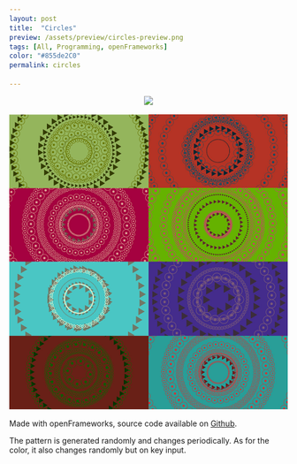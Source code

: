 ```yaml
---
layout: post
title:  "Circles"
preview: /assets/preview/circles-preview.png
tags: [All, Programming, openFrameworks]
color: "#855de2C0"
permalink: circles

---
```


<p align="center">
  <img src="/assets/of_circular_pattern_800.gif"/>
</p>
<p align="center">
    <img src="/assets/of_patchwork_reduced.jpg"/>
</p>

Made with openFrameworks, source code available on [Github](https://github.com/aklevy/randCircularPattern).

The pattern is generated randomly and changes periodically. As for the color, it also changes randomly but on key input.